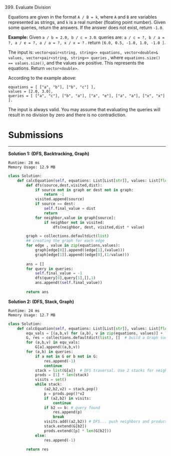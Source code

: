 399. Evaluate Division

Equations are given in the format `A / B = k`, where `A` and `B` are variables represented as strings, and `k` is a real number (floating point number). Given some queries, return the answers. If the answer does not exist, return `-1.0`.

**Example:**
Given `a / b = 2.0, b / c = 3.0`.
queries are: `a / c = ?, b / a = ?, a / e = ?, a / a = ?, x / x = ?` .
return `[6.0, 0.5, -1.0, 1.0, -1.0 ]`.

The input is: `vector<pair<string, string>> equations, vector<double>& values, vector<pair<string, string>> queries` , where `equations.size() == values.size()`, and the values are positive. This represents the equations. Return `vector<double>`.

According to the example above:
```
equations = [ ["a", "b"], ["b", "c"] ],
values = [2.0, 3.0],
queries = [ ["a", "c"], ["b", "a"], ["a", "e"], ["a", "a"], ["x", "x"] ]. 
``` 

The input is always valid. You may assume that evaluating the queries will result in no division by zero and there is no contradiction.
    
# Submissions
---
**Solution 1: (DFS, Backtracking, Graph)**
```
Runtime: 28 ms
Memory Usage: 12.9 MB
```
```python
class Solution:
    def calcEquation(self, equations: List[List[str]], values: List[float], queries: List[List[str]]) -> List[float]:
        def dfs(source,dest,visited,dist):
            if source not in graph or dest not in graph:
                return -1
            visited.append(source)
            if source == dest:
                self.final_value = dist
                return  
            for neighbor,value in graph[source]:
                if neighbor not in visited:
                    dfs(neighbor, dest, visited,dist * value)

        graph = collections.defaultdict(list)
        ## creating the graph for each edge
        for edge , value in zip(equations,values):
            graph[edge[0]].append((edge[1],(value)))
            graph[edge[1]].append((edge[0],(1/value)))
        
        ans = []
        for query in queries:
            self.final_value = -1
            dfs(query[0],query[1],[],1)
            ans.append((self.final_value))
        
        return ans
```

**Solution 2: (DFS, Stack, Graph)**
```
Runtime: 24 ms
Memory Usage: 12.7 MB
```
```python
class Solution:
    def calcEquation(self, equations: List[List[str]], values: List[float], queries: List[List[str]]) -> List[float]:
        equ_vals = [(a,b,v) for (a,b), v in zip(equations, values)] + [(b,a,1/v) for (a,b), v in zip(equations, values)]      
        G, res = collections.defaultdict(list), []  # build a Graph such that a ->  a / ...
        for (a,b,v) in equ_vals: 
            G[a].append((a,b,v))
        for (a,b) in queries:
            if a not in G or b not in G:
                res.append(-1)
                continue            
            stack = list(G[a])  # DFS traversal. Use 2 stacks for neighbors and product 
            prods = [1] * len(stack) 
            visits = set()
            while stack:
                (a2,b2,v2) = stack.pop()    
                p = prods.pop()*v2 
                if (a2,b2) in visits:
                    continue   
                if b2 == b: # query found
                    res.append(p)
                    break    
                visits.add((a2,b2)) # DFS... push neighbors and product                               
                stack.extend(G[b2])
                prods.extend([p] * len(G[b2]))            
            else:
                res.append(-1)
        
        return res
```